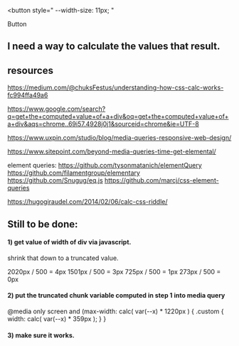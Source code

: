 <button 
  style="
    --width-size: 11px;
  "
>
  Button
</button>

<style>
  calc( var(--width-size) + 2px)
</style>

## I need a way to calculate the values that result.

## resources
https://medium.com/@chuksFestus/understanding-how-css-calc-works-fc994ffa49a6

https://www.google.com/search?q=get+the+computed+value+of+a+div&oq=get+the+computed+value+of+a+div&aqs=chrome..69i57.4928j0j1&sourceid=chrome&ie=UTF-8

https://www.uxpin.com/studio/blog/media-queries-responsive-web-design/

https://www.sitepoint.com/beyond-media-queries-time-get-elemental/

element queries:
https://github.com/tysonmatanich/elementQuery
https://github.com/filamentgroup/elementary
https://github.com/Snugug/eq.js
https://github.com/marcj/css-element-queries

https://hugogiraudel.com/2014/02/06/calc-css-riddle/

## Still to be done: 
#### 1) get value of width of div via javascript.
shrink that down to a truncated value.

2020px / 500 = 4px
1501px / 500 = 3px
725px  / 500 = 1px
273px  / 500 = 0px

#### 2) put the truncated chunk variable computed in step 1 into media query
@media only screen and (max-width: calc( var(--x) * 1220px ) {
    .custom { width: calc( var(--x) * 359px ); }
}

#### 3) make sure it works. 

